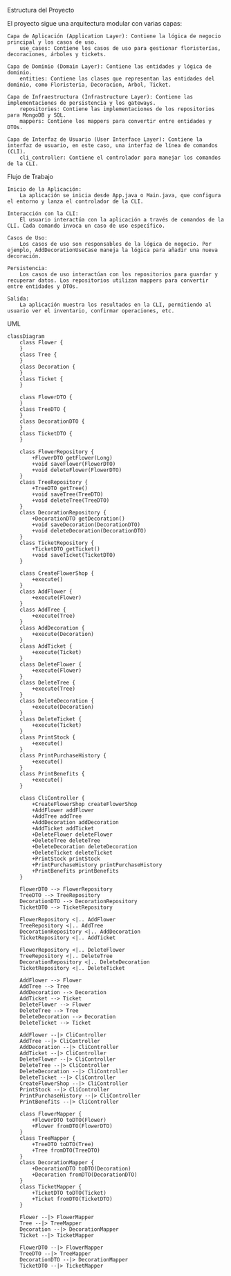 Estructura del Proyecto

El proyecto sigue una arquitectura modular con varias capas:

    Capa de Aplicación (Application Layer): Contiene la lógica de negocio principal y los casos de uso.
        use_cases: Contiene los casos de uso para gestionar floristerías, decoraciones, árboles y tickets.

    Capa de Dominio (Domain Layer): Contiene las entidades y lógica de dominio.
        entities: Contiene las clases que representan las entidades del dominio, como Floristeria, Decoracion, Arbol, Ticket.

    Capa de Infraestructura (Infrastructure Layer): Contiene las implementaciones de persistencia y los gateways.
        repositories: Contiene las implementaciones de los repositorios para MongoDB y SQL.
        mappers: Contiene los mappers para convertir entre entidades y DTOs.

    Capa de Interfaz de Usuario (User Interface Layer): Contiene la interfaz de usuario, en este caso, una interfaz de línea de comandos (CLI).
        cli_controller: Contiene el controlador para manejar los comandos de la CLI.

Flujo de Trabajo

    Inicio de la Aplicación:
        La aplicación se inicia desde App.java o Main.java, que configura el entorno y lanza el controlador de la CLI.

    Interacción con la CLI:
        El usuario interactúa con la aplicación a través de comandos de la CLI. Cada comando invoca un caso de uso específico.

    Casos de Uso:
        Los casos de uso son responsables de la lógica de negocio. Por ejemplo, AddDecorationUseCase maneja la lógica para añadir una nueva decoración.

    Persistencia:
        Los casos de uso interactúan con los repositorios para guardar y recuperar datos. Los repositorios utilizan mappers para convertir entre entidades y DTOs.

    Salida:
        La aplicación muestra los resultados en la CLI, permitiendo al usuario ver el inventario, confirmar operaciones, etc.


UML

``` mermaid
classDiagram
    class Flower {
    }
    class Tree {
    }
    class Decoration {
    }
    class Ticket {
    }

    class FlowerDTO {
    }
    class TreeDTO {
    }
    class DecorationDTO {
    }
    class TicketDTO {
    }

    class FlowerRepository {
        +FlowerDTO getFlower(Long)
        +void saveFlower(FlowerDTO)
        +void deleteFlower(FlowerDTO)
    }
    class TreeRepository {
        +TreeDTO getTree()
        +void saveTree(TreeDTO)
        +void deleteTree(TreeDTO)
    }
    class DecorationRepository {
        +DecorationDTO getDecoration()
        +void saveDecoration(DecorationDTO)
        +void deleteDecoration(DecorationDTO)
    }
    class TicketRepository {
        +TicketDTO getTicket()
        +void saveTicket(TicketDTO)
    }

    class CreateFlowerShop {
        +execute()
    }
    class AddFlower {
        +execute(Flower)
    }
    class AddTree {
        +execute(Tree)
    }
    class AddDecoration {
        +execute(Decoration)
    }
    class AddTicket {
        +execute(Ticket)
    }
    class DeleteFlower {
        +execute(Flower)
    }
    class DeleteTree {
        +execute(Tree)
    }
    class DeleteDecoration {
        +execute(Decoration)
    }
    class DeleteTicket {
        +execute(Ticket)
    }
    class PrintStock {
        +execute()
    }
    class PrintPurchaseHistory {
        +execute()
    }
    class PrintBenefits {
        +execute()
    }

    class CliController {
        +CreateFlowerShop createFlowerShop
        +AddFlower addFlower
        +AddTree addTree
        +AddDecoration addDecoration
        +AddTicket addTicket
        +DeleteFlower deleteFlower
        +DeleteTree deleteTree
        +DeleteDecoration deleteDecoration
        +DeleteTicket deleteTicket
        +PrintStock printStock
        +PrintPurchaseHistory printPurchaseHistory
        +PrintBenefits printBenefits
    }

    FlowerDTO --> FlowerRepository
    TreeDTO --> TreeRepository
    DecorationDTO --> DecorationRepository
    TicketDTO --> TicketRepository

    FlowerRepository <|.. AddFlower
    TreeRepository <|.. AddTree
    DecorationRepository <|.. AddDecoration
    TicketRepository <|.. AddTicket

    FlowerRepository <|.. DeleteFlower
    TreeRepository <|.. DeleteTree
    DecorationRepository <|.. DeleteDecoration
    TicketRepository <|.. DeleteTicket

    AddFlower --> Flower
    AddTree --> Tree
    AddDecoration --> Decoration
    AddTicket --> Ticket
    DeleteFlower --> Flower
    DeleteTree --> Tree
    DeleteDecoration --> Decoration
    DeleteTicket --> Ticket

    AddFlower --|> CliController
    AddTree --|> CliController
    AddDecoration --|> CliController
    AddTicket --|> CliController
    DeleteFlower --|> CliController
    DeleteTree --|> CliController
    DeleteDecoration --|> CliController
    DeleteTicket --|> CliController
    CreateFlowerShop --|> CliController
    PrintStock --|> CliController
    PrintPurchaseHistory --|> CliController
    PrintBenefits --|> CliController

    class FlowerMapper {
        +FlowerDTO toDTO(Flower)
        +Flower fromDTO(FlowerDTO)
    }
    class TreeMapper {
        +TreeDTO toDTO(Tree)
        +Tree fromDTO(TreeDTO)
    }
    class DecorationMapper {
        +DecorationDTO toDTO(Decoration)
        +Decoration fromDTO(DecorationDTO)
    }
    class TicketMapper {
        +TicketDTO toDTO(Ticket)
        +Ticket fromDTO(TicketDTO)
    }

    Flower --|> FlowerMapper
    Tree --|> TreeMapper
    Decoration --|> DecorationMapper
    Ticket --|> TicketMapper

    FlowerDTO --|> FlowerMapper
    TreeDTO --|> TreeMapper
    DecorationDTO --|> DecorationMapper
    TicketDTO --|> TicketMapper
